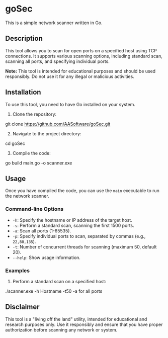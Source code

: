 # goSec

This is a simple network scanner written in Go.

## Description

This tool allows you to scan for open ports on a specified host using TCP connections. It supports various scanning options, including standard scan, scanning all ports, and specifying individual ports.

**Note:** This tool is intended for educational purposes and should be used responsibly. Do not use it for any illegal or malicious activities.

## Installation

To use this tool, you need to have Go installed on your system.

1. Clone the repository:

git clone https://github.com/AASoftware/goSec.git


2. Navigate to the project directory:

cd goSec

3. Compile the code:

go build main.go -o scanner.exe


## Usage

Once you have compiled the code, you can use the `main` executable to run the network scanner.

### Command-line Options

- `-h`: Specify the hostname or IP address of the target host.
- `-s`: Perform a standard scan, scanning the first 1500 ports.
- `-a`: Scan all ports (1-65535).
- `-p`: Specify individual ports to scan, separated by commas (e.g., `22,80,135`).
- `-t`: Number of concurrent threads for scanning (maximum 50, default 20).
- `--help`: Show usage information.

### Examples

1. Perform a standard scan on a specified host:

./scanner.exe -h Hostname -t50 -a for all ports


## Disclaimer

This tool is a "living off the land" utility, intended for educational and research purposes only. Use it responsibly and ensure that you have proper authorization before scanning any network or system.
